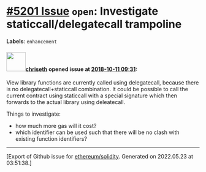 # [\#5201 Issue](https://github.com/ethereum/solidity/issues/5201) `open`: Investigate staticcall/delegatecall trampoline
**Labels**: `enhancement`


#### <img src="https://avatars.githubusercontent.com/u/9073706?v=4" width="50">[chriseth](https://github.com/chriseth) opened issue at [2018-10-11 09:31](https://github.com/ethereum/solidity/issues/5201):

View library functions are currently called using delegatecall, because there is no delegatecall+staticcall combination. It could be possible to call the current contract using staticcall with a special signature which then forwards to the actual library using deleatecall.

Things to investigate:

 - how much more gas will it cost?
 - which identifier can be used such that there will be no clash with existing function identifiers?




-------------------------------------------------------------------------------



[Export of Github issue for [ethereum/solidity](https://github.com/ethereum/solidity). Generated on 2022.05.23 at 03:51:38.]
